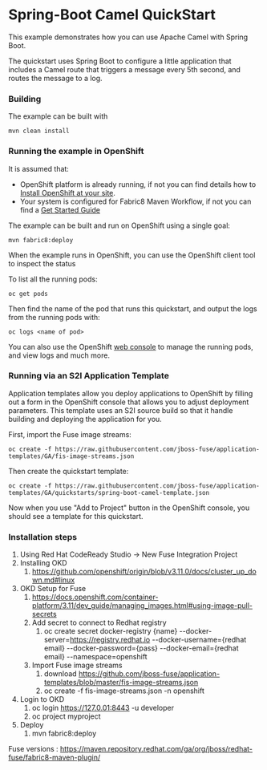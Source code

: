 # Spring-Boot Camel QuickStart

This example demonstrates how you can use Apache Camel with Spring Boot.

The quickstart uses Spring Boot to configure a little application that includes a Camel route that triggers a message every 5th second, and routes the message to a log.

### Building

The example can be built with

    mvn clean install

### Running the example in OpenShift

It is assumed that:
- OpenShift platform is already running, if not you can find details how to [Install OpenShift at your site](https://docs.openshift.com/container-platform/3.3/install_config/index.html).
- Your system is configured for Fabric8 Maven Workflow, if not you can find a [Get Started Guide](https://access.redhat.com/documentation/en/red-hat-jboss-middleware-for-openshift/3/single/red-hat-jboss-fuse-integration-services-20-for-openshift/)

The example can be built and run on OpenShift using a single goal:

    mvn fabric8:deploy

When the example runs in OpenShift, you can use the OpenShift client tool to inspect the status

To list all the running pods:

    oc get pods

Then find the name of the pod that runs this quickstart, and output the logs from the running pods with:

    oc logs <name of pod>

You can also use the OpenShift [web console](https://docs.openshift.com/container-platform/3.3/getting_started/developers_console.html#developers-console-video) to manage the
running pods, and view logs and much more.

### Running via an S2I Application Template

Application templates allow you deploy applications to OpenShift by filling out a form in the OpenShift console that allows you to adjust deployment parameters.  This template uses an S2I source build so that it handle building and deploying the application for you.

First, import the Fuse image streams:

    oc create -f https://raw.githubusercontent.com/jboss-fuse/application-templates/GA/fis-image-streams.json

Then create the quickstart template:

    oc create -f https://raw.githubusercontent.com/jboss-fuse/application-templates/GA/quickstarts/spring-boot-camel-template.json

Now when you use "Add to Project" button in the OpenShift console, you should see a template for this quickstart. 


### Installation steps
1. Using Red Hat CodeReady Studio -> New Fuse Integration Project
1. Installing OKD
   1. https://github.com/openshift/origin/blob/v3.11.0/docs/cluster_up_down.md#linux
1. OKD Setup for Fuse 
   1. https://docs.openshift.com/container-platform/3.11/dev_guide/managing_images.html#using-image-pull-secrets
   1. Add secret to connect to Redhat registry
      1. oc create secret docker-registry {name} --docker-server=https://registry.redhat.io --docker-username={redhat email} --docker-password={pass} --docker-email={redhat email} --namespace=openshift
   1. Import Fuse image streams
      1. download https://github.com/jboss-fuse/application-templates/blob/master/fis-image-streams.json
      1. oc create -f fis-image-streams.json -n openshift
1. Login to OKD
   1. oc login https://127.0.01:8443 -u developer
   1. oc project myproject 
1. Deploy
   1. mvn fabric8:deploy
   
Fuse versions : https://maven.repository.redhat.com/ga/org/jboss/redhat-fuse/fabric8-maven-plugin/
